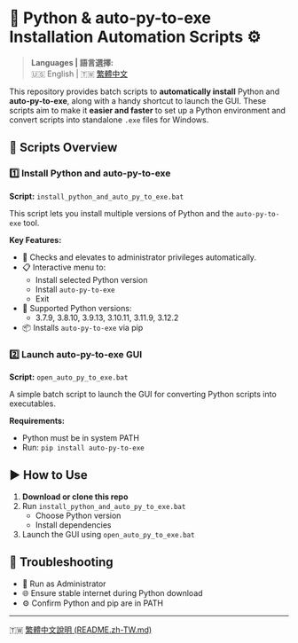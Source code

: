 # 🐍 Python & auto-py-to-exe Installation Automation Scripts ⚙️

> **Languages | 語言選擇:**  
> 🇺🇸 English | 🇹🇼 [繁體中文](./README.zh-TW.md)

This repository provides batch scripts to **automatically install** Python and **auto-py-to-exe**, along with a handy shortcut to launch the GUI. These scripts aim to make it **easier and faster** to set up a Python environment and convert scripts into standalone `.exe` files for Windows.

## 📜 Scripts Overview

### 1️⃣ Install Python and auto-py-to-exe  
**Script:** `install_python_and_auto_py_to_exe.bat`

This script lets you install multiple versions of Python and the `auto-py-to-exe` tool.

**Key Features:**
- 🔐 Checks and elevates to administrator privileges automatically.
- 📋 Interactive menu to:
  - Install selected Python version
  - Install `auto-py-to-exe`
  - Exit
- 🐍 Supported Python versions:
  - 3.7.9, 3.8.10, 3.9.13, 3.10.11, 3.11.9, 3.12.2
- 📦 Installs `auto-py-to-exe` via pip

### 2️⃣ Launch auto-py-to-exe GUI  
**Script:** `open_auto_py_to_exe.bat`

A simple batch script to launch the GUI for converting Python scripts into executables.

**Requirements:**
- Python must be in system PATH
- Run: `pip install auto-py-to-exe`

## ▶️ How to Use

1. **Download or clone this repo**
2. Run `install_python_and_auto_py_to_exe.bat`
   - Choose Python version
   - Install dependencies
3. Launch the GUI using `open_auto_py_to_exe.bat`

## 🧯 Troubleshooting

- 🔐 Run as Administrator
- 🌐 Ensure stable internet during Python download
- ⚙️ Confirm Python and pip are in PATH

---

🇹🇼 [繁體中文說明 (README.zh-TW.md)](./README.zh-TW.md)
